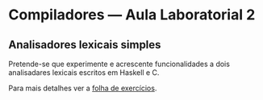 
# Compiladores &mdash; Aula Laboratorial 2

## Analisadores lexicais simples

Pretende-se que experimente e acrescente funcionalidades
a dois analisadares lexicais escritos em Haskell e C.

Para mais detalhes ver a [folha de exercícios](aula-lab-2.pdf).

